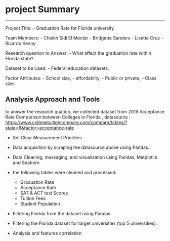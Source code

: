 # project Summary
----------------------------------------------------
Project Title:
	- Graduation Rate for Florida university
 
Team Members:
	- Cheikh Sidi El Moctar
	- Bridgette Sanders
	- Lisette Cruz
	- Ricardo Kenny

Research question to Answer:
	- What affect the graduation rate within Florida state?
 
Dataset to be Used:
	- Federal education datasets.

Factor Attributes:
	- School size, 
	- affordablity, 
	- Public or private, 
	- Class size.


## Analysis Approach and Tools

to answer the research quation, we collected dataset from 2019 Acceptance Rate Comparison between Colleges in Florida ,
datasource : https://www.collegetuitioncompare.com/compare/tables/?state=fl&factor=acceptance-rate

- Set Clear Measurement Priorities
- Data acquisition by scraping the datasource above using Pandas.
- Data Cleaning, messaging, and visualization using Pandas, Matplotlib and Seaborn
- the following tables were cleaned and processed:
	- Graduation Rate 
	- Acceptance Rate
 	- SAT & ACT test Scores 
	- Tuition Fees 
	- Student Population

- Filtering Florida from the dataset using Pandas
- Filtering the Florida dataset for target universities (top 5 universities).
- Analysis and features correlation





